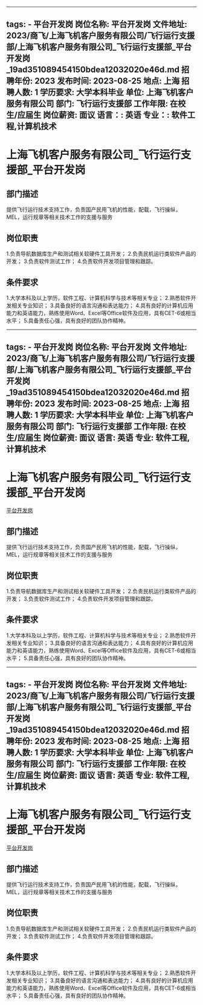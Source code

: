
---
tags:
    - 平台开发岗
岗位名称: 平台开发岗
文件地址: 2023/商飞/上海飞机客户服务有限公司/飞行运行支援部/上海飞机客户服务有限公司_飞行运行支援部_平台开发岗_19ad351089454150bdea12032020e46d.md
招聘年份: 2023
发布时间: 2023-08-25
地点: 上海
招聘人数: 1
学历要求: 大学本科毕业
单位: 上海飞机客户服务有限公司
部门: 飞行运行支援部
工作年限: 在校生/应届生
岗位薪资: 面议
语言：: 英语
专业：: 软件工程,计算机技术
---

# 上海飞机客户服务有限公司_飞行运行支援部_平台开发岗

## 部门描述

提供飞行运行技术支持工作，负责国产民用飞机的性能，配载，飞行操纵，MEL，运行规章等相关技术工作的支援与服务

## 岗位职责

1.负责导航数据库生产和测试相关软硬件工具开发；
 2.负责民机运行类软件产品的开发；
 3.负责软件测试工作；
 4.负责软件开发项目管理和跟踪。

 ## 条件要求

1.大学本科及以上学历，软件工程、计算机科学与技术等相关专业；
 2.熟悉软件开发相关专业知识；
 3.具备良好的语言沟通和表达能力；
 4.具有良好的计算机应用能力和英语能力，熟练使用Word、Excel等Office软件及应用，具有CET-6或相当水平；
 5.具备责任心强，具有良好的团队协作精神。

---
tags:
    - 平台开发岗
岗位名称: 平台开发岗
文件地址: 2023/商飞/上海飞机客户服务有限公司/飞行运行支援部/上海飞机客户服务有限公司_飞行运行支援部_平台开发岗_19ad351089454150bdea12032020e46d.md
招聘年份: 2023
发布时间: 2023-08-25
地点: 上海
招聘人数: 1
学历要求: 大学本科毕业
单位: 上海飞机客户服务有限公司
部门: 飞行运行支援部
工作年限: 在校生/应届生
岗位薪资: 面议
语言: 英语
专业: 软件工程,计算机技术
---

# 上海飞机客户服务有限公司_飞行运行支援部_平台开发岗

[平台开发岗](http://zhaopin.comac.cc/zp/ct/out/position/positionDetail?planid=19ad351089454150bdea12032020e46d)

## 部门描述

提供飞行运行技术支持工作，负责国产民用飞机的性能，配载，飞行操纵，MEL，运行规章等相关技术工作的支援与服务

## 岗位职责

1.负责导航数据库生产和测试相关软硬件工具开发；
 2.负责民机运行类软件产品的开发；
 3.负责软件测试工作；
 4.负责软件开发项目管理和跟踪。

 ## 条件要求

1.大学本科及以上学历，软件工程、计算机科学与技术等相关专业；
 2.熟悉软件开发相关专业知识；
 3.具备良好的语言沟通和表达能力；
 4.具有良好的计算机应用能力和英语能力，熟练使用Word、Excel等Office软件及应用，具有CET-6或相当水平；
 5.具备责任心强，具有良好的团队协作精神。

---
tags:
    - 平台开发岗
岗位名称: 平台开发岗
文件地址: 2023/商飞/上海飞机客户服务有限公司/飞行运行支援部/上海飞机客户服务有限公司_飞行运行支援部_平台开发岗_19ad351089454150bdea12032020e46d.md
招聘年份: 2023
发布时间: 2023-08-25
地点: 上海
招聘人数: 1
学历要求: 大学本科毕业
单位: 上海飞机客户服务有限公司
部门: 飞行运行支援部
工作年限: 在校生/应届生
岗位薪资: 面议
语言: 英语
专业: 软件工程,计算机技术
---

# 上海飞机客户服务有限公司_飞行运行支援部_平台开发岗

[平台开发岗](http://zhaopin.comac.cc/zp/ct/out/position/positionDetail?planid=19ad351089454150bdea12032020e46d)


## 部门描述

提供飞行运行技术支持工作，负责国产民用飞机的性能，配载，飞行操纵，MEL，运行规章等相关技术工作的支援与服务

## 岗位职责

1.负责导航数据库生产和测试相关软硬件工具开发；
 2.负责民机运行类软件产品的开发；
 3.负责软件测试工作；
 4.负责软件开发项目管理和跟踪。

 ## 条件要求

1.大学本科及以上学历，软件工程、计算机科学与技术等相关专业；
 2.熟悉软件开发相关专业知识；
 3.具备良好的语言沟通和表达能力；
 4.具有良好的计算机应用能力和英语能力，熟练使用Word、Excel等Office软件及应用，具有CET-6或相当水平；
 5.具备责任心强，具有良好的团队协作精神。
